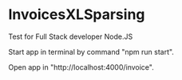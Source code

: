 # InvoicesXLSparsing

Test for Full Stack developer Node.JS

Start app in terminal by command "npm run start".

Open app in "http://localhost:4000/invoice".

